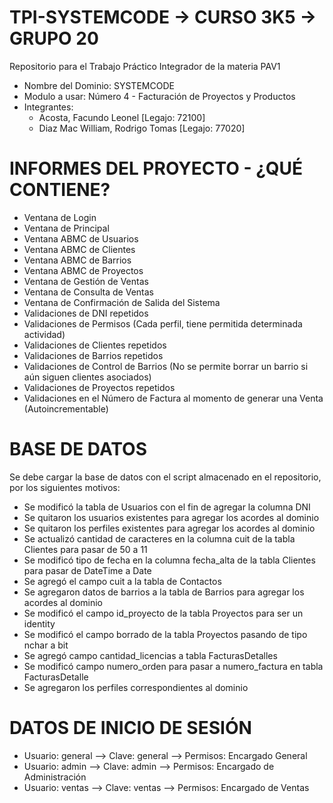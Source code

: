 # TPI-SYSTEMCODE -> CURSO 3K5 -> GRUPO 20
Repositorio para el Trabajo Práctico Integrador de la materia PAV1
- Nombre del Dominio: SYSTEMCODE 
- Modulo a usar: Número 4 - Facturación de Proyectos y Productos
- Integrantes: 
  * Acosta, Facundo Leonel [Legajo: 72100]
  * Diaz Mac William, Rodrigo Tomas [Legajo: 77020]

# INFORMES DEL PROYECTO - ¿QUÉ CONTIENE?
- Ventana de Login
- Ventana de Principal
- Ventana ABMC de Usuarios
- Ventana ABMC de Clientes
- Ventana ABMC de Barrios
- Ventana ABMC de Proyectos
- Ventana de Gestión de Ventas
- Ventana de Consulta de Ventas
- Ventana de Confirmación de Salida del Sistema
- Validaciones de DNI repetidos
- Validaciones de Permisos (Cada perfil, tiene permitida determinada actividad)
- Validaciones de Clientes repetidos
- Validaciones de Barrios repetidos
- Validaciones de Control de Barrios (No se permite borrar un barrio si aún siguen clientes asociados)
- Validaciones de Proyectos repetidos
- Validaciones en el Número de Factura al momento de generar una Venta (Autoincrementable)

# BASE DE DATOS
Se debe cargar la base de datos con el script almacenado en el repositorio, por los siguientes motivos:
- Se modificó la tabla de Usuarios con el fin de agregar la columna DNI
- Se quitaron los usuarios existentes para agregar los acordes al dominio
- Se quitaron los perfiles existentes para agregar los acordes al dominio
- Se actualizó cantidad de caracteres en la columna cuit de la tabla Clientes para pasar de 50 a 11
- Se modificó tipo de fecha en la columna fecha_alta de la tabla Clientes para pasar de DateTime a Date
- Se agregó el campo cuit a la tabla de Contactos
- Se agregaron datos de barrios a la tabla de Barrios para agregar los acordes al dominio
- Se modificó el campo id_proyecto de la tabla Proyectos para ser un identity
- Se modificó el campo borrado de la tabla Proyectos pasando de tipo nchar a bit
- Se agregó campo cantidad_licencias a tabla FacturasDetalles
- Se modificó campo numero_orden para pasar a numero_factura en tabla FacturasDetalle
- Se agregaron los perfiles correspondientes al dominio

# DATOS DE INICIO DE SESIÓN
- Usuario: general --> Clave: general --> Permisos: Encargado General
- Usuario: admin --> Clave: admin --> Permisos: Encargado de Administración
- Usuario: ventas --> Clave: ventas --> Permisos: Encargado de Ventas
